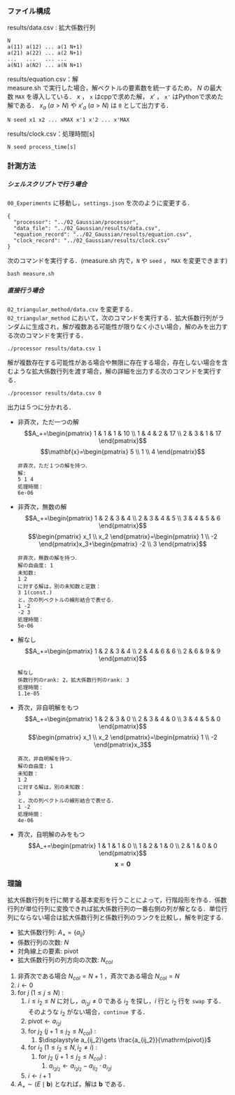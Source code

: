 ### ファイル構成
results/data.csv : 拡大係数行列
```
N
a(11) a(12) ... a(1 N+1)
a(21) a(22) ... a(2 N+1)
...   ...   ... ...
a(N1) a(N2) ... a(N N+1)
```
results/equation.csv：解  
measure.sh で実行した場合，解ベクトルの要素数を統一するため， $N$ の最大数 ``MAX`` を導入している． $x$ ， `x` はcppで求めた解， $x'$ ， `x'` はPythonで求めた解である． $x_a\ (a\gt N)$ や $x'_a\ (a\gt N)$ は `0` として出力する．
```
N seed x1 x2 ... xMAX x'1 x'2 ... x'MAX
```
results/clock.csv：処理時間[s]  
```
N seed process_time[s]
```
### 計測方法
##### シェルスクリプトで行う場合
``00_Experiments`` に移動し，``settings.json`` を次のように変更する．
```
{
  "processor": "../02_Gaussian/processor",
  "data_file": "../02_Gaussian/results/data.csv",
  "equation_record": "../02_Gaussian/results/equation.csv",
  "clock_record": "../02_Gaussian/results/clock.csv"
}
```
次のコマンドを実行する．(measure.sh 内で，``N`` や ``seed`` ， `MAX` を変更できます)
```
bash measure.sh
```
##### 直接行う場合
``02_triangular_method/data.csv`` を変更する．  
``02_triangular_method`` において，次のコマンドを実行する．拡大係数行列がランダムに生成され，解が複数ある可能性が限りなく小さい場合，解のみを出力する次のコマンドを実行する．
```
./processor results/data.csv 1
```
解が複数存在する可能性がある場合や無限に存在する場合，存在しない場合を含むような拡大係数行列を渡す場合，解の詳細を出力する次のコマンドを実行する．
```
./processor results/data.csv 0
```
出力は５つに分かれる．
- 非斉次，ただ一つの解  
  $$A_+=\begin{pmatrix}
  1 & 1 & 1 & 10 \\
  1 & 4 & 2 & 17 \\
  2 & 3 & 1 & 17 
  \end{pmatrix}$$
  $$\mathbf{x}=\begin{pmatrix}
  5 \\ 1 \\ 4
  \end{pmatrix}$$
  ```
  非斉次，ただ１つの解を持つ．
  解:
  5 1 4 
  処理時間：
  6e-06
  ```
- 非斉次，無数の解
  $$A_+=\begin{pmatrix}
  1 & 2 & 3 & 4 \\
  2 & 3 & 4 & 5 \\
  3 & 4 & 5 & 6 
  \end{pmatrix}$$
  $$\begin{pmatrix}
  x_1 \\ x_2
  \end{pmatrix}=\begin{pmatrix}
  1 \\ -2
  \end{pmatrix}x_3+\begin{pmatrix}
  -2 \\ 3
  \end{pmatrix}$$
  ```
  非斉次，無数の解を持つ．
  解の自由度: 1
  未知数:
  1 2 
  に対する解は，別の未知数と定数：
  3 1(const.)
  と，次の列ベクトルの線形結合で表せる．
  1 -2 
  -2 3 
  処理時間：
  5e-06
  ```
- 解なし
  $$A_+=\begin{pmatrix}
  1 & 2 & 3 & 4 \\
  2 & 4 & 6 & 6 \\
  2 & 6 & 9 & 9 
  \end{pmatrix}$$
  ```
  解なし
  係数行列のrank: 2，拡大係数行列のrank: 3
  処理時間：
  1.1e-05
  ```
- 斉次，非自明解をもつ
  $$A_+=\begin{pmatrix}
  1 & 2 & 3 & 0 \\
  2 & 3 & 4 & 0 \\
  3 & 4 & 5 & 0 
  \end{pmatrix}$$
  $$\begin{pmatrix}
  x_1 \\ x_2
  \end{pmatrix}=\begin{pmatrix}
  1 \\ -2
  \end{pmatrix}x_3$$
  ```
  斉次，非自明解を持つ．
  解の自由度: 1
  未知数：
  1 2 
  に対する解は，別の未知数：
  3 
  と，次の列ベクトルの線形結合で表せる．
  1 -2 
  処理時間：
  4e-06
  ```
- 斉次，自明解のみをもつ
  $$A_+=\begin{pmatrix}
  1 & 1 & 1 & 0 \\
  1 & 2 & 1 & 0 \\
  2 & 1 & 0 & 0 
  \end{pmatrix}$$
  $$\mathbf{x}=\mathbf{0}$$

### 理論
拡大係数行列を行に関する基本変形を行うことによって，行階段形を作る．係数行列が単位行列に変換できれば拡大係数行列の一番右側の列が解となる．単位行列にならない場合は拡大係数行列と係数行列のランクを比較し，解を判定する.
- 拡大係数行列: $A_+=\{a_{ij}\}$
- 係数行列の次数: $N$ 
- 対角線上の要素: $\mathrm{pivot}$  
- 拡大係数行列の列方向の次数: $N_{col}$

1. 非斉次である場合 $N_{col}=N+1$ ，斉次である場合 $N_{col}=N$
2. $i\gets 0$
3. $\mathrm{for}\ j\ (1\le j\le N)$ :
    1. $i\le i_2\le N$ に対し，$a_{i_2j}\neq0$ である $i_2$ を探し，$i$ 行と $i_2$ 行を `swap` する．そのような $i_2$ がない場合，`continue` する．
    2. $\mathrm{pivot}\gets a_{i_2j}$
    3. $\mathrm{for}\ j_2\ (j+1\le j_2\le N_{col})$ :
        1. $\displaystyle a_{ij_2}\gets \frac{a_{ij_2}}{\mathrm{pivot}}$
    4. $\mathrm{for}\ i_2\ (1\le i_2\le N, i_2\neq i)$ :
        1. $\mathrm{for}\ j_2\ (j+1\le j_2\le N_{col})$ :
            1. $a_{i_2j_2}\gets a_{i_2j_2} - a_{ij_2}\cdot a_{i_2j}$
    5. $i\gets i+1$
4. $A_+\sim(E\mid\mathbf{b})$ となれば，解は $\mathbf{b}$ である．
